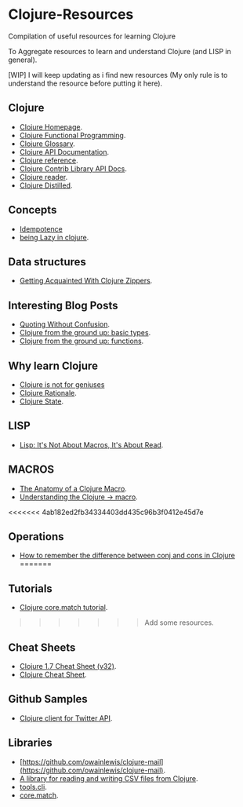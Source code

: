 # Clojure-Resources
Compilation of useful resources for learning Clojure

To Aggregate resources to learn and understand Clojure (and LISP in general).

[WIP] I will keep updating as i find new resources (My only rule is to understand the resource before putting it here).

## Clojure
* [Clojure Homepage](http://clojure.org/).
* [Clojure Functional Programming](http://clojure.org/functional_programming).
* [Clojure Glossary](https://github.com/clojuredocs/guides/blob/master/articles/language/glossary.md).
* [Clojure API Documentation](http://clojure.github.io/clojure/).
* [Clojure reference](http://clojure.org/documentation).
* [Clojure Contrib Library API Docs](http://clojure.github.io/).
* [Clojure reader](http://clojure.org/reader).
* [Clojure Distilled](http://yogthos.github.io/ClojureDistilled.html).

## Concepts
* [Idempotence](https://en.wikipedia.org/wiki/Idempotence)
* [being Lazy in clojure](http://noobtuts.com/clojure/being-lazy-in-clojure).


## Data structures
* [Getting Acquainted With Clojure Zippers](http://josf.info/blog/2014/03/21/getting-acquainted-with-clojure-zippers/).

## Interesting Blog Posts
* [Quoting Without Confusion](https://blog.8thlight.com/colin-jones/2012/05/22/quoting-without-confusion.html).
* [Clojure from the ground up: basic types](https://aphyr.com/posts/302-clojure-from-the-ground-up-basic-types).
* [Clojure from the ground up: functions](https://aphyr.com/posts/303-clojure-from-the-ground-up-functions).

## Why learn Clojure
* [Clojure is not for geniuses](https://adambard.com/blog/clojure-is-not-for-geniuses/)
* [Clojure Rationale](http://clojure.org/about/rationale).
* [Clojure State](http://clojure.org/about/state).

## LISP
* [Lisp: It's Not About Macros, It's About Read](http://jlongster.com/Lisp--It-s-Not-About-Macros,-It-s-About-Read).

## MACROS
* [The Anatomy of a Clojure Macro](http://bryangilbert.com/blog/2013/07/30/anatomy-of-a-clojure-macro/).
* [Understanding the Clojure -> macro](http://blog.fogus.me/2009/09/04/understanding-the-clojure-macro/).

<<<<<<< 4ab182ed2fb34334403dd435c96b3f0412e45d7e
## Operations
* [How to remember the difference between conj and cons in Clojure](http://bfontaine.net/blog/2014/05/25/how-to-remember-the-difference-between-conj-and-cons-in-clojure/)
=======
## Tutorials
* [Clojure core.match tutorial](https://github.com/clojure/core.match/wiki/Overview).
>>>>>>> Add some resources.

## Cheat Sheets
* [Clojure 1.7 Cheat Sheet (v32)](http://clojure.org/api/cheatsheet).
* [Clojure Cheat Sheet](http://conj.io/).

## Github Samples
* [Clojure client for Twitter API](https://github.com/mattrepl/clojure-twitter).

## Libraries
* [https://github.com/owainlewis/clojure-mail](https://github.com/owainlewis/clojure-mail).
* [A library for reading and writing CSV files from Clojure](https://github.com/davidsantiago/clojure-csv).
* [tools.cli](https://github.com/clojure/tools.cli).
* [core.match](https://github.com/clojure/core.match). 